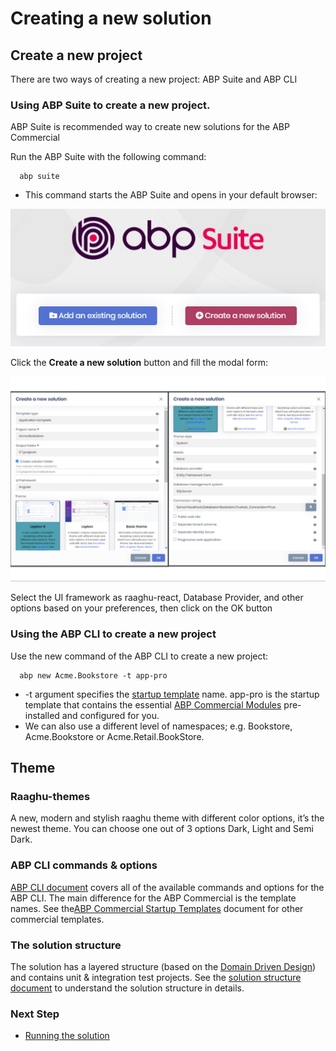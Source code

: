 Creating a new solution
=======================

Create a new project
--------------------

There are two ways of creating a new project: ABP Suite and ABP CLI

### Using ABP Suite to create a new project.

ABP Suite is recommended way to create new solutions for the ABP Commercial

Run the ABP Suite with the following command:

````
  abp suite
````

* This command starts the ABP Suite and opens in your default browser:

![Create A New Solution](./images/createANewSol.png)

Click the **Create a new solution** button and fill the modal form:

![Create A New Solution for modal form](./images/createSol.png "createSol")

Select the UI framework as raaghu-react, Database Provider, and other options based on your preferences, then click on the OK button

### Using the ABP CLI to create a new project

Use the new command of the ABP CLI to create a new project:

```
  abp new Acme.Bookstore -t app-pro
```

* \-t argument specifies the [startup template](https://docs.abp.io/en/commercial/7.2/startup-templates/application/index) name. app-pro is the startup template that contains the essential [ABP Commercial Modules](https://commercial.abp.io/modules) pre-installed and configured for you.
* We can also use a different level of namespaces; e.g. Bookstore, Acme.Bookstore or Acme.Retail.BookStore.

Theme
-----

### Raaghu-themes

A new, modern and stylish raaghu theme with different color options, it’s the newest theme. You can choose one out of 3 options Dark, Light and Semi Dark.

### ABP CLI commands & options

[ABP CLI document](https://docs.abp.io/en/abp/latest/CLI) covers all of the available commands and options for the ABP CLI. The main difference for the ABP Commercial is the template names. See the[ABP Commercial Startup Templates](https://docs.abp.io/en/commercial/7.2/startup-templates/index) document for other commercial templates.

### The solution structure

The solution has a layered structure (based on the [Domain Driven Design](https://docs.abp.io/en/abp/Domain-Driven-Design)) and contains unit & integration test projects. See the [solution structure document](https://docs.abp.io/en/commercial/7.2/startup-templates/application/solution-structure) to understand the solution structure in details.

### Next Step

* [Running the solution](Getting-Started-Running-Solution.md)
